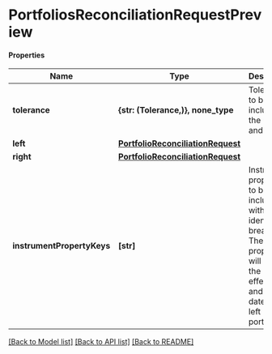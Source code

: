 # PortfoliosReconciliationRequestPreview

#### Properties
Name | Type | Description | Notes
------------ | ------------- | ------------- | -------------
**tolerance** | **{str: (Tolerance,)}, none_type** | Tolerance to be included for the units and cost. | [optional] 
**left** | [**PortfolioReconciliationRequest**](PortfolioReconciliationRequest.md) |  | 
**right** | [**PortfolioReconciliationRequest**](PortfolioReconciliationRequest.md) |  | 
**instrumentPropertyKeys** | **[str]** | Instrument properties to be included with any identified breaks. These properties will be in the effective and AsAt dates of the left portfolio | 

[[Back to Model list]](../README.md#documentation-for-models) [[Back to API list]](../README.md#documentation-for-api-endpoints) [[Back to README]](../README.md)

